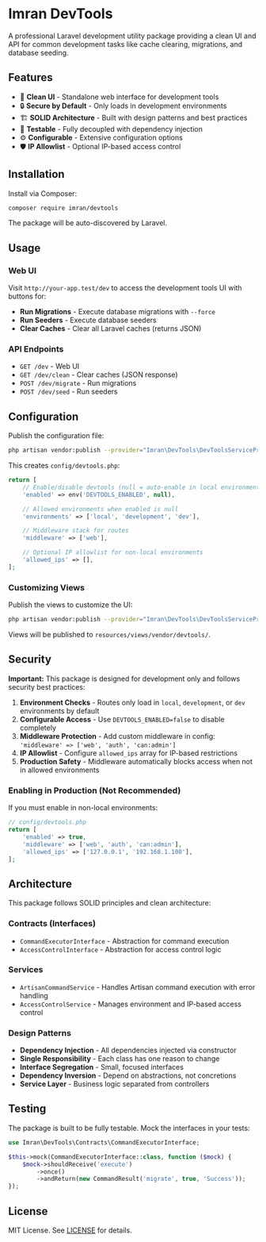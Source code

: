 # Imran DevTools

A professional Laravel development utility package providing a clean UI and API for common development tasks like cache clearing, migrations, and database seeding.

## Features

- 🎨 **Clean UI** - Standalone web interface for development tools
- 🔒 **Secure by Default** - Only loads in development environments
- 🏗️ **SOLID Architecture** - Built with design patterns and best practices
- 🧪 **Testable** - Fully decoupled with dependency injection
- ⚙️ **Configurable** - Extensive configuration options
- 🛡️ **IP Allowlist** - Optional IP-based access control

## Installation

Install via Composer:

```bash
composer require imran/devtools
```

The package will be auto-discovered by Laravel.

## Usage

### Web UI

Visit `http://your-app.test/dev` to access the development tools UI with buttons for:

- **Run Migrations** - Execute database migrations with `--force`
- **Run Seeders** - Execute database seeders
- **Clear Caches** - Clear all Laravel caches (returns JSON)

### API Endpoints

- `GET /dev` - Web UI
- `GET /dev/clean` - Clear caches (JSON response)
- `POST /dev/migrate` - Run migrations
- `POST /dev/seed` - Run seeders

## Configuration

Publish the configuration file:

```bash
php artisan vendor:publish --provider="Imran\DevTools\DevToolsServiceProvider" --tag="devtools-config"
```

This creates `config/devtools.php`:

```php
return [
    // Enable/disable devtools (null = auto-enable in local environments)
    'enabled' => env('DEVTOOLS_ENABLED', null),

    // Allowed environments when enabled is null
    'environments' => ['local', 'development', 'dev'],

    // Middleware stack for routes
    'middleware' => ['web'],

    // Optional IP allowlist for non-local environments
    'allowed_ips' => [],
];
```

### Customizing Views

Publish the views to customize the UI:

```bash
php artisan vendor:publish --provider="Imran\DevTools\DevToolsServiceProvider" --tag="devtools-views"
```

Views will be published to `resources/views/vendor/devtools/`.

## Security

**Important:** This package is designed for development only and follows security best practices:

1. **Environment Checks** - Routes only load in `local`, `development`, or `dev` environments by default
2. **Configurable Access** - Use `DEVTOOLS_ENABLED=false` to disable completely
3. **Middleware Protection** - Add custom middleware in config: `'middleware' => ['web', 'auth', 'can:admin']`
4. **IP Allowlist** - Configure `allowed_ips` array for IP-based restrictions
5. **Production Safety** - Middleware automatically blocks access when not in allowed environments

### Enabling in Production (Not Recommended)

If you must enable in non-local environments:

```php
// config/devtools.php
return [
    'enabled' => true,
    'middleware' => ['web', 'auth', 'can:admin'],
    'allowed_ips' => ['127.0.0.1', '192.168.1.100'],
];
```

## Architecture

This package follows SOLID principles and clean architecture:

### Contracts (Interfaces)

- `CommandExecutorInterface` - Abstraction for command execution
- `AccessControlInterface` - Abstraction for access control logic

### Services

- `ArtisanCommandService` - Handles Artisan command execution with error handling
- `AccessControlService` - Manages environment and IP-based access control

### Design Patterns

- **Dependency Injection** - All dependencies injected via constructor
- **Single Responsibility** - Each class has one reason to change
- **Interface Segregation** - Small, focused interfaces
- **Dependency Inversion** - Depend on abstractions, not concretions
- **Service Layer** - Business logic separated from controllers

## Testing

The package is built to be fully testable. Mock the interfaces in your tests:

```php
use Imran\DevTools\Contracts\CommandExecutorInterface;

$this->mock(CommandExecutorInterface::class, function ($mock) {
    $mock->shouldReceive('execute')
        ->once()
        ->andReturn(new CommandResult('migrate', true, 'Success'));
});
```

## License

MIT License. See [LICENSE](LICENSE) for details.
